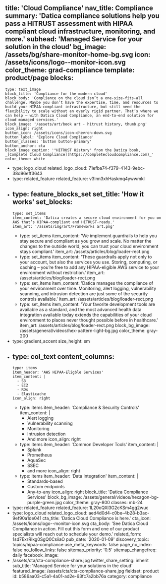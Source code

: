 title: 'Cloud Compliance'
nav_title: Compliance
summary: 'Datica compliance solutions help you pass a HITRUST assessment with HIPAA compliant cloud infrastructure, monitoring, and more.'
subhead: 'Managed Service for your solution in the cloud'
bg_image: /assets/bg/share-monitor-home-bg.svg
icon: /assets/icons/logo--monitor-icon.svg
color_theme: grad-compliance
template: product/page
blocks:
  -
    type: text_image
    block_title: 'Compliance for the modern cloud'
    block_body: 'Compliance on the cloud isn’t a one-size-fits-all challenge. Maybe you don’t have the expertise, time, and resources to build your HIPAA-compliant infrastructure, but still need the flexibility to scale without an overly rigid partner. That’s where we can help — with Datica Cloud Compliance, an end-to-end solution for cloud managed services.'
    block_image: '/assets/art/book art - hitrust history, thumb.png'
    icon_align: right
    button_icon: /assets/icons/icon-chevron-down.svg
    button_label: 'Explore Cloud Compliance'
    button_classes: 'button button-primary'
    button_anchor: cta
    block_image_caption: '"HITRUST History" from the Datica book, _[Complete Cloud Compliance](https://completecloudcompliance.com)_'
    color_theme: white
  -
    type: logo_cloud
    related_logo_cloud: 71efba74-f379-4143-9ebc-38d96eff3643
  -
    type: related_feature
    related_feature: v3Inn3xhHaskmq4ywwmkI
  -
    type: feature_blocks_set
    set_title: 'How it works'
    set_blocks:
      -
        type: set_items
        item_content: 'Datica creates a secure cloud environment for you on AWS that’s HIPAA-compliant and HITRUST-ready.'
        item_art: '/assets/img/art/Frameworks art.png'
      -
        type: set_items
        item_content: 'We implement guardrails to help you stay secure and compliant as you grow and scale. No matter the changes to the outside world, you can trust your cloud environment  stays compliant.'
        item_art: /assets/articles/blog/loader-rect.png
      -
        type: set_items
        item_content: 'These guardrails apply not only to your account, but also the services you use. Storing, computing, or caching – you’re free to add any HIPAA-eligible AWS service to your environment without restriction.'
        item_art: /assets/articles/blog/loader-rect.png
      -
        type: set_items
        item_content: 'Datica manages the compliance of your environment over time. Monitoring, alert logging, vulnerability scanning, and intrusion detection are just some of the security controls available.'
        item_art: /assets/articles/blog/loader-rect.png
      -
        type: set_items
        item_content: 'Your favorite development tools are available as a standard, and the most advanced health data integration available today extends the capabilities of your cloud environment to places never thought possible before in healthcare.'
        item_art: /assets/articles/blog/loader-rect.png
    block_bg_image: /assets/general/videos/hex-pattern-light-bg.jpg
    color_theme: gray-200
  -
    type: gradient_accent
    size_height: sm
  -
    type: col_text
    content_columns:
      -
        type: items
        item_header: 'AWS HIPAA-Eligble Services'
        item_content: |
          - S3
          - EC2
          - RDs
          - Elasticache
        icon_align: right
      -
        type: items
        item_header: 'Compliance & Security Controls'
        item_content: |
          - Alert logging
          - Vulnerability scanning
          - Monitoring
          - Intrusion detection
          - And more
        icon_align: right
      -
        type: items
        item_header: 'Common Developer Tools'
        item_content: |
          - Splunk
          - Prometheus
          - AquaSec
          - SSEC
          - and more
        icon_align: right
      -
        type: items
        item_header: 'Data Integration'
        item_content: |
          - Standards-based
          - Custom endpoints
          - Any-to-any
        icon_align: right
    block_title: 'Datica Compliance Services'
    block_bg_image: /assets/general/videos/hexagon-bg-purple-green.jpg
    color_theme: gray-800
    classes: mb-24
  -
    type: related_feature
    related_feature: 1L20oQXl3G2cKSm4gg2wuc
  -
    type: logo_cloud
    related_logo_cloud: aed4d0d4-c0be-4b28-b3ac-9ef90a1de041
cta_title: 'Datica Cloud Compliance is here.'
cta_icon: /assets/icons/logo--monitor-icon.svg
cta_body: 'See Datica Cloud Compliance in action. Fill out this form and one of our product specialists will reach out to schedule your demo.'
related_form: 1sd7ExrRIkg0SgQ0CsiiaO
pub_date: '2020-01-09'
discovery_topic: topics/hipaa-compliance
use_meta_keywords: false
page_no_index: false
no_follow_links: false
sitemap_priority: '0.5'
sitemap_changefreq: daily
facebook_image:
  - /assets/cta/cta-compliance-share.jpg
twitter_share_setting: inherit
sub_title: 'Managed Service for your solutions in the cloud'
featured_image: /assets/cta/cta-compliance-share.jpg
fieldset: product
id: b586aa03-c5a1-4a01-ad2e-63fc7a2bb76a
category: compliance

